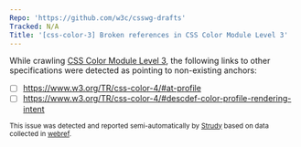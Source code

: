 ```yaml
---
Repo: 'https://github.com/w3c/csswg-drafts'
Tracked: N/A
Title: '[css-color-3] Broken references in CSS Color Module Level 3'
---
```


While crawling [CSS Color Module Level 3](https://drafts.csswg.org/css-color-3/), the following links to other specifications were detected as pointing to non-existing anchors:
* [ ] https://www.w3.org/TR/css-color-4/#at-profile
* [ ] https://www.w3.org/TR/css-color-4/#descdef-color-profile-rendering-intent

<sub>This issue was detected and reported semi-automatically by [Strudy](https://github.com/w3c/strudy/) based on data collected in [webref](https://github.com/w3c/webref/).</sub>
